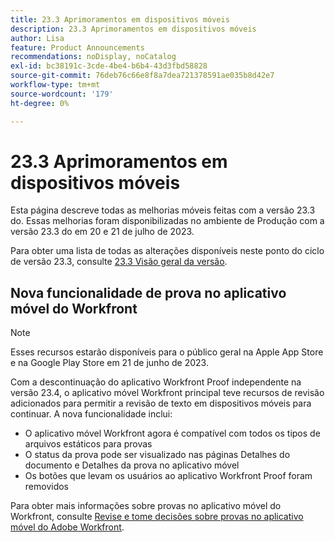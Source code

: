 ```yaml
---
title: 23.3 Aprimoramentos em dispositivos móveis
description: 23.3 Aprimoramentos em dispositivos móveis
author: Lisa
feature: Product Announcements
recommendations: noDisplay, noCatalog
exl-id: bc38191c-3cde-4be4-b6b4-43d3fbd58828
source-git-commit: 76deb76c66e8f8a7dea721378591ae035b8d42e7
workflow-type: tm+mt
source-wordcount: '179'
ht-degree: 0%

---
```


# 23.3 Aprimoramentos em dispositivos móveis

Esta página descreve todas as melhorias móveis feitas com a versão 23.3 do. Essas melhorias foram disponibilizadas no ambiente de Produção com a versão 23.3 do em 20 e 21 de julho de 2023.

Para obter uma lista de todas as alterações disponíveis neste ponto do ciclo de versão 23.3, consulte [23.3 Visão geral da versão](/help/quicksilver/product-announcements/product-releases/23.3-release-activity/23-3-release-overview.md).

## Nova funcionalidade de prova no aplicativo móvel do Workfront

>[!NOTE]
>
>Esses recursos estarão disponíveis para o público geral na Apple App Store e na Google Play Store em 21 de junho de 2023.

Com a descontinuação do aplicativo Workfront Proof independente na versão 23.4, o aplicativo móvel Workfront principal teve recursos de revisão adicionados para permitir a revisão de texto em dispositivos móveis para continuar. A nova funcionalidade inclui:

* O aplicativo móvel Workfront agora é compatível com todos os tipos de arquivos estáticos para provas
* O status da prova pode ser visualizado nas páginas Detalhes do documento e Detalhes da prova no aplicativo móvel
* Os botões que levam os usuários ao aplicativo Workfront Proof foram removidos

Para obter mais informações sobre provas no aplicativo móvel do Workfront, consulte [Revise e tome decisões sobre provas no aplicativo móvel do Adobe Workfront](/help/quicksilver/workfront-basics/mobile-apps/using-the-workfront-mobile-app/work-with-proofs-in-mobile-app.md).

